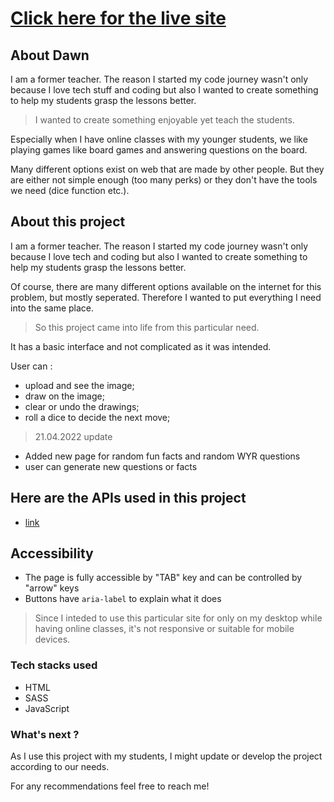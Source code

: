 # [Click here for the live site](https://eslcanvas.netlify.app/)

## About Dawn


I am a former teacher. The reason I started my code journey wasn't only because I love tech stuff and coding but also I wanted to create something to help my students grasp the lessons better.

> I wanted to create something enjoyable yet teach the students.

Especially when I have online classes with my younger students, we like playing games like board games and answering questions on the board.

Many different options exist on web that are made by other people. But they are either not simple enough (too many perks) or they don't have the tools we need (dice function etc.).

## About this project

I am a former teacher. The reason I started my code journey wasn't only because I love tech and coding but also I wanted to create something to help my students grasp the lessons better. 

Of course, there are many different options available on the internet for this problem, but mostly seperated. Therefore I wanted to put everything I need into the same place. 


> So this project came into life from this particular need.

It has a basic interface and not complicated as it was intended. 

User can :

- upload and see the image;
- draw on the image;
- clear or undo the drawings;
- roll a dice to decide the next move;

> 21.04.2022 update

- Added new page for random fun facts and random WYR questions
- user can generate new questions or facts

## Here are the APIs used in this project

- [link](https://api.aakhilv.me/)

## Accessibility 

- The page is fully accessible by "TAB" key and can be controlled by "arrow" keys
- Buttons have `aria-label` to explain what it does

> Since I inteded to use this particular site for only on my desktop while having online classes, it's not responsive or suitable for mobile devices.

### Tech stacks used

- HTML
- SASS
- JavaScript


### What's next ?

As I use this project with my students, I might update or develop the project according to our needs.


For any recommendations feel free to reach me!
